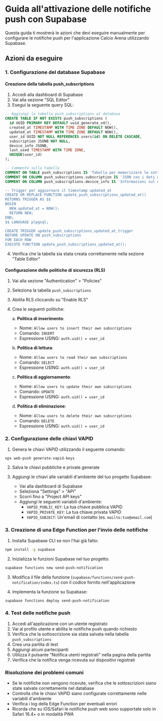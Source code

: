# Guida all'attivazione delle notifiche push con Supabase

Questa guida ti mostrerà le azioni che devi eseguire manualmente per configurare le notifiche push per l'applicazione Calcio Arena utilizzando Supabase.

## Azioni da eseguire

### 1. Configurazione del database Supabase

#### Creazione della tabella push_subscriptions

1. Accedi alla dashboard di Supabase
2. Vai alla sezione "SQL Editor"
3. Esegui la seguente query SQL:

```sql
-- Aggiungi la tabella push_subscriptions al database
CREATE TABLE IF NOT EXISTS push_subscriptions (
  id UUID PRIMARY KEY DEFAULT uuid_generate_v4(),
  created_at TIMESTAMP WITH TIME ZONE DEFAULT NOW(),
  updated_at TIMESTAMP WITH TIME ZONE DEFAULT NOW(),
  user_id UUID NOT NULL REFERENCES users(id) ON DELETE CASCADE,
  subscription JSONB NOT NULL,
  device_info JSONB,
  last_used TIMESTAMP WITH TIME ZONE,
  UNIQUE(user_id)
);

-- Commento sulla tabella
COMMENT ON TABLE push_subscriptions IS 'Tabella per memorizzare le sottoscrizioni push degli utenti';
COMMENT ON COLUMN push_subscriptions.subscription IS 'JSON con i dati della sottoscrizione push';
COMMENT ON COLUMN push_subscriptions.device_info IS 'Informazioni sul dispositivo dell\'utente';

-- Trigger per aggiornare il timestamp updated_at
CREATE OR REPLACE FUNCTION update_push_subscriptions_updated_at()
RETURNS TRIGGER AS $$
BEGIN
  NEW.updated_at = NOW();
  RETURN NEW;
END;
$$ LANGUAGE plpgsql;

CREATE TRIGGER update_push_subscriptions_updated_at_trigger
BEFORE UPDATE ON push_subscriptions
FOR EACH ROW
EXECUTE FUNCTION update_push_subscriptions_updated_at();
```

4. Verifica che la tabella sia stata creata correttamente nella sezione "Table Editor"

#### Configurazione delle politiche di sicurezza (RLS)

1. Vai alla sezione "Authentication" > "Policies"
2. Seleziona la tabella `push_subscriptions`
3. Abilita RLS cliccando su "Enable RLS"
4. Crea le seguenti politiche:

   a. **Politica di inserimento**:
   - Nome: `Allow users to insert their own subscriptions`
   - Comando: `INSERT`
   - Espressione USING: `auth.uid() = user_id`

   b. **Politica di lettura**:
   - Nome: `Allow users to read their own subscriptions`
   - Comando: `SELECT`
   - Espressione USING: `auth.uid() = user_id`

   c. **Politica di aggiornamento**:
   - Nome: `Allow users to update their own subscriptions`
   - Comando: `UPDATE`
   - Espressione USING: `auth.uid() = user_id`

   d. **Politica di eliminazione**:
   - Nome: `Allow users to delete their own subscriptions`
   - Comando: `DELETE`
   - Espressione USING: `auth.uid() = user_id`

### 2. Configurazione delle chiavi VAPID

1. Genera le chiavi VAPID utilizzando il seguente comando:

```bash
npx web-push generate-vapid-keys
```

2. Salva le chiavi pubbliche e private generate

3. Aggiungi le chiavi alle variabili d'ambiente del tuo progetto Supabase:
   - Vai alla dashboard di Supabase
   - Seleziona "Settings" > "API"
   - Scorri fino a "Project API keys"
   - Aggiungi le seguenti variabili d'ambiente:
     - `VAPID_PUBLIC_KEY`: La tua chiave pubblica VAPID
     - `VAPID_PRIVATE_KEY`: La tua chiave privata VAPID
     - `VAPID_SUBJECT`: Un'email di contatto (es. `mailto:tuo@email.com`)

### 3. Creazione di una Edge Function per l'invio delle notifiche

1. Installa Supabase CLI se non l'hai già fatto:

```bash
npm install -g supabase
```

2. Inizializza le funzioni Supabase nel tuo progetto:

```bash
supabase functions new send-push-notification
```

3. Modifica il file della funzione (`supabase/functions/send-push-notification/index.ts`) con il codice fornito nell'applicazione

4. Implementa la funzione su Supabase:

```bash
supabase functions deploy send-push-notification
```

### 4. Test delle notifiche push

1. Accedi all'applicazione con un utente registrato
2. Vai al profilo utente e abilita le notifiche push quando richiesto
3. Verifica che la sottoscrizione sia stata salvata nella tabella `push_subscriptions`
4. Crea una partita di test
5. Aggiungi alcuni partecipanti
6. Utilizza il pulsante "Notifica utenti registrati" nella pagina della partita
7. Verifica che la notifica venga ricevuta sui dispositivi registrati

### Risoluzione dei problemi comuni

- Se le notifiche non vengono ricevute, verifica che le sottoscrizioni siano state salvate correttamente nel database
- Controlla che le chiavi VAPID siano configurate correttamente nelle variabili d'ambiente
- Verifica i log della Edge Function per eventuali errori
- Ricorda che su iOS/Safari le notifiche push web sono supportate solo in Safari 16.4+ o in modalità PWA